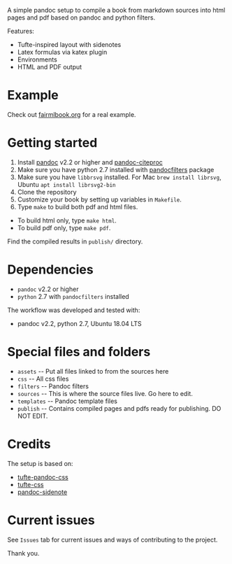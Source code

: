 A simple pandoc setup to compile a book from markdown sources into html pages and pdf based on pandoc and python filters.

Features:

* Tufte-inspired layout with sidenotes
* Latex formulas via katex plugin
* Environments
* HTML and PDF output

# Example

Check out [fairmlbook.org](https://fairmlbook.org) for a real example.

# Getting started

1. Install [pandoc](https://pandoc.org/) v2.2 or higher and [pandoc-citeproc](https://github.com/jgm/pandoc-citeproc)
2. Make sure you have python 2.7 installed with [pandocfilters](https://github.com/jgm/pandocfilters) package
3. Make sure you have `libbrsvg` installed. For Mac `brew install librsvg`, Ubuntu `apt install librsvg2-bin`
4. Clone the repository
5. Customize your book by setting up variables in `Makefile`.
6. Type `make` to build both pdf and html files.
  - To build html only, type `make html`.
  - To build pdf only, type `make pdf`.

Find the compiled results in `publish/` directory.

# Dependencies

- `pandoc` v2.2 or higher
- `python` 2.7 with `pandocfilters` installed

The workflow was developed and tested with:
- pandoc v2.2, python 2.7, Ubuntu 18.04 LTS

# Special files and folders

* `assets` -- Put all files linked to from the sources here
* `css` -- All css files
* `filters` -- Pandoc filters
* `sources` -- This is where the source files live. Go here to edit.
* `templates` -- Pandoc template files
* `publish` -- Contains compiled pages and pdfs ready for publishing. DO NOT EDIT.

# Credits

The setup is based on:

* [tufte-pandoc-css](https://github.com/jez/tufte-pandoc-css)
* [tufte-css](https://github.com/edwardtufte/tufte-css)
* [pandoc-sidenote](https://github.com/jez/pandoc-sidenote)

# Current issues

See `Issues` tab for current issues and ways of contributing to the project.

Thank you.
